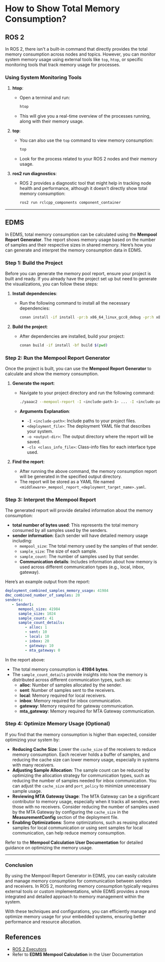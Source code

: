 # How to Show Total Memory Consumption?

## ROS 2

In ROS 2, there isn't a built-in command that directly provides the total memory consumption across nodes and topics. However, you can monitor system memory usage using external tools like `top`, `htop`, or specific monitoring tools that track memory usage for processes.

### Using System Monitoring Tools

1. **htop**:
   - Open a terminal and run:

     ```bash
     htop
     ```

   - This will give you a real-time overview of the processes running, along with their memory usage.

2. **top**:
   - You can also use the `top` command to view memory consumption:

     ```bash
     top
     ```

   - Look for the process related to your ROS 2 nodes and their memory usage.

3. **ros2 run diagnostics**:
   - ROS 2 provides a diagnostic tool that might help in tracking node health and performance, although it doesn't directly show total memory consumption:

     ```bash
     ros2 run rclcpp_components component_container
     ```

---

## EDMS

In EDMS, total memory consumption can be calculated using the **Mempool Report Generator**. The report shows memory usage based on the number of samples and their respective sizes in shared memory. Here’s how you can generate and interpret the memory consumption data in EDMS.

### Step 1: Build the Project

Before you can generate the memory pool report, ensure your project is built and ready. If you already have the project set up but need to generate the visualizations, you can follow these steps:

1. **Install dependencies**:
   - Run the following command to install all the necessary dependencies:

     ```bash
     conan install -if install -pr:b x86_64_linux_gcc8_debug -pr:h x86_64_linux_gcc8_debug $(pwd)
     ```

2. **Build the project**:
   - After dependencies are installed, build your project:

     ```bash
     conan build -if install -bf build $(pwd)
     ```

### Step 2: Run the Mempool Report Generator

Once the project is built, you can use the **Mempool Report Generator** to calculate and show the memory consumption.

1. **Generate the report**:
   - Navigate to your project directory and run the following command:

     ```bash
     ./yaaac2 --mempool-report -I <include-path-1> ... -I <include-path-n> <deployment_file> -o <output-dir> -cls <class_info_file-1> ... -cls <class_info_file-m> [<other-yaaac-arguments>]
     ```

   - **Arguments Explanation**:
     - `-I <include-path>`: Include paths to your project files.
     - `<deployment_file>`: The deployment YAML file that describes your system.
     - `-o <output-dir>`: The output directory where the report will be saved.
     - `-cls <class_info_file>`: Class-info files for each interface type used.

2. **Find the report**:
   - After running the above command, the memory consumption report will be generated in the specified output directory.
   - The report will be stored as a YAML file named `<middleware>_mempool_report_<deployment_target_name>.yaml`.

### Step 3: Interpret the Mempool Report

The generated report will provide detailed information about the memory consumption:

- **total number of bytes used**: This represents the total memory consumed by all samples used by the senders.
- **sender information**: Each sender will have detailed memory usage including:
  - `mempool_size`: The total memory used by the samples of that sender.
  - `sample_size`: The size of each sample.
  - `sample_count`: The number of samples used by that sender.
  - **Communication details**: Includes information about how memory is used across different communication types (e.g., local, inbox, gateway).

Here’s an example output from the report:

```yaml
deployment_combined_samples_memory_usage: 41984
dmc_combined_number_of_samples: 20
senders:
   - Sender1:
      mempool_size: 41984
      sample_size: 1024
      sample_count: 41
      sample_count_details:
         - alloc: 1
         - sent: 10
         - local: 10
         - inbox: 20
         - gateway: 10
         - mta_gateway: 0
```

In the report above:

- The total memory consumption is **41984 bytes**.
- The `sample_count_details` provide insights into how the memory is distributed across different communication types, such as:
  - **alloc**: Number of samples allocated by the sender.
  - **sent**: Number of samples sent to the receivers.
  - **local**: Memory required for local receivers.
  - **inbox**: Memory required for inbox communication.
  - **gateway**: Memory required for gateway communication.
  - **mta_gateway**: Memory required for MTA Gateway communication.

### Step 4: Optimize Memory Usage (Optional)

If you find that the memory consumption is higher than expected, consider optimizing your system by:

- **Reducing Cache Size**: Lower the `cache_size` of the receivers to reduce memory consumption. Each receiver holds a buffer of samples, and reducing the cache size can lower memory usage, especially in systems with many receivers.
- **Adjusting Sample Allocation**: The sample count can be reduced by optimizing the allocation strategy for communication types, such as reducing the number of samples needed for inbox communication. You can adjust the `cache_size` and `port_policy` to minimize unnecessary sample usage.
- **Reviewing MTA Gateway Usage**: The MTA Gateway can be a significant contributor to memory usage, especially when it tracks all senders, even those with no receivers. Consider reducing the number of samples used by the MTA Gateway by configuring the `cache_size` in the **MeasurementConfig** section of the deployment file.
- **Enabling Optimizations**: Some optimizations, such as reusing allocated samples for local communication or using sent samples for local communication, can help reduce memory consumption.

Refer to the **Mempool Calculation User Documentation** for detailed guidance on optimizing the memory usage.

---

### Conclusion

By using the Mempool Report Generator in EDMS, you can easily calculate and manage memory consumption for communication between senders and receivers. In ROS 2, monitoring memory consumption typically requires external tools or custom implementations, while EDMS provides a more integrated and detailed approach to memory management within the system.

With these techniques and configurations, you can efficiently manage and optimize memory usage for your embedded systems, ensuring better performance and resource allocation.

## References

- [ROS 2 Executors](https://docs.ros.org/en/rolling/Concepts/Intermediate/About-Executors.html)
- Refer to **EDMS Mempool Calculation** in the User Documentation